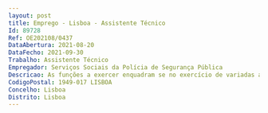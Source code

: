 ```yaml
--- 
layout: post
title: Emprego - Lisboa - Assistente Técnico
Id: 89728
Ref: OE202108/0437
DataAbertura: 2021-08-20
DataFecho: 2021-09-30
Trabalho: Assistente Técnico
Empregador: Serviços Sociais da Polícia de Segurança Pública
Descricao: As funções a exercer enquadram se no exercício de variadas atividades inerentes à prossecução das atribuições das Secções de Contabilidade e Logística da Área de Administração e Finanças e das Secções de Lazer e Assistência Complementar e Habitação Social da Área de Ação Social •	Organiza, em estreita colaboração com a assessoria financeira, os projetos de orçamento e propõe as necessárias alterações orçamentais •	Procede à liquidação e cobrança das receitas dos SSPSP e do CPPSP •	Assegura a verificação de cabimento prévio subjacente às propostas de despesa •	Verifica os requisitos a que as despesas estão subordinadas •	Procede à conferência das faturas e recebidos remetidos aos SSPSP •	Elabora e organiza as contas de gerência •	Acompanha a execução orçamental, nomeadamente através dos respetivos balancetes mensais •	Promover e organizar os procedimentos para a aquisição de bens e serviços e de manutenção e conservação de instalações •	Promover os procedimentos relativos à realização de despesas e à contratação pública •	Elaborar a inventariação anual do imobilizado, mantendo atualizadas as fichas de imobilizado dos bens móveis e imóveis •	Elaborar a etiquetagem e proceder à conferência física de bens móveis •	Elaborar o registo e atualização da caraterização física dos imóveis, piso, sala, área, ano de construção •	Acompanhar a execução dos contratos de aquisição e locação de bens e serviços •	Condução de processos aquisitivos em plataformas eletrónicas de contratação •	Publicação de contratos no basegov •	Publicação de anúncios no DR e no JOUE •	Condução de processos em GERFIP (SAP) e SIGO •	Fazer a gestão de stock dos organismos •	Desenvolver funções que se enquadrem em diretivas gerais dos dirigentes e chefias •	Promover a gestão dos lares de estudantes •	Promover a gestão coordenada das estâncias de férias e parque de campismo •	Apoiar a gestão local das diversas estâncias de férias e parque de campismo em ligação com a Sede dos SSPSP •	Promover a gestão da rede de casas de passantes •	Assegurar o serviço de rendas económicas dos SSPSP e do CPPSP, nomeadamente na coordenação das atividades de gestão de condomínios e a análise e acompanhamento dos contratos de arrendamento dos imóveis afetos a essa atividade •	Assegura o arrendamento dos imóveis habitacionais e não habitacionais a entidades externas •	Assegura o funcionamento das casas de coabitação social •	Atender e esclarecer os beneficiários acerca dos procedimentos para os diversos concursos às estâncias de férias e ou parque de campismo •	Atender e esclarecer os beneficiários acerca dos procedimentos de arrendamento do parque habitacional dos SSPSP e CPPSP •	Apoiar administrativamente os processos de descrição de obras, reclamações e litígios •	Executar outras tarefas simples, não especificadas, de caráter manual.
CodigoPostal: 1949-017 LISBOA
Concelho: Lisboa
Distrito: Lisboa
--- 
```


